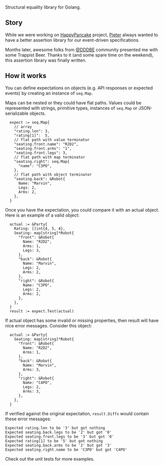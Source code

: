 Structural equality library for Golang.

## Story

While we were working on [HappyPancake](http://abdullin.com/happypancake/intro/) project, [Pieter](https://twitter.com/pjvds) always wanted to have a better assertion library for our event-driven specifications.

Months later, awesome folks from [@DDDBE](https://twitter.com/dddbe) community presented me with some Trappist Beer. Thanks to it (and some spare time on the weekend), this assertion library was finally written.

## How it works

You can define expectations on objects (e.g. API responses or expected events) by creating an instance of `seq.Map`.

Maps can be nested or they could have flat paths. Values could be represented with strings, primitive types, instances of `seq.Map` or JSON-serializable objects.

```
  expect := seq.Map{
    // array
    "rating.len": 3,
    "rating[1]":  5,
    // flat path with value terminator
    "seating.front.name": "R2D2",
    "seating.front.arms": "1",
    "seating.front.legs": 3,
    // flat path with map terminator
    "seating.right": seq.Map{
      "name": "C3PO",
    },
    // flat path with object terminator
    "seating.back": &Robot{
      Name: "Marvin",
      Legs: 2,
      Arms: 2,
    },
  }

```

Once you have the expectation, you could compare it with an actual object. Here is an example of a valid object:


```
  actual := &Party{
    Rating: []int{4, 5, 4},
    Seating: map[string]*Robot{
      "front": &Robot{
        Name: "R2D2",
        Arms: 1,
        Legs: 3,
      },
      "back": &Robot{
        Name: "Marvin",
        Legs: 2,
        Arms: 2,
      },
      "right": &Robot{
        Name: "C3PO",
        Legs: 2,
        Arms: 2,
      },
    },
  }
  result := expect.Test(actual)
```

If actual object has some invalid or missing properties, then result will have nice error messages. Consider this object:

```
  actual := &Party{
    Seating: map[string]*Robot{
      "front": &Robot{
        Name: "R2D2",
        Arms: 1,
      },
      "back": &Robot{
        Name: "Marvin",
        Arms: 3,
      },
      "right": &Robot{
        Name: "C4PO",
        Legs: 2,
        Arms: 3,
      },
    },
  }

```

If verified against the original expectation, `result.Diffs` would contain these error messages:

```
Expected rating.len to be '3' but got nothing
Expected seating.back.legs to be '2' but got '0'
Expected seating.front.legs to be '3' but got '0'
Expected rating[1] to be '5' but got nothing
Expected seating.back.arms to be '2' but got '3'
Expected seating.right.name to be 'C3PO' but got 'C4PO'
```
Check out the unit tests for more examples.

